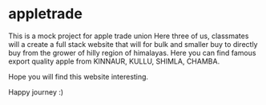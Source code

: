 # appletrade
This is a mock project for apple trade union
Here three of us, classmates will a create a full stack website that will for bulk and smaller buy to directly buy from the grower of hilly region of himalayas.
Here you can find famous export quality apple from KINNAUR, KULLU, SHIMLA, CHAMBA.

Hope you will find this website interesting.

Happy journey :)
